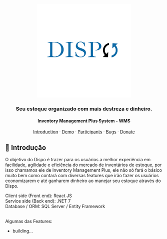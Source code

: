 <p align="center"><img src="https://github.com/Dispo-Empresa/Dispo-Client/blob/master/src/assets/DispoLogo.png" alt="Open Source Point of Sale Logo" width="auto" height="300" width="300"></p>
<h3 align="center">Seu estoque organizado com mais destreza e dinheiro.</h3>
<h4 align="center">Inventory Management Plus System - WMS</h4>

<p align="center">
  <a href="#-introduction">Introduction</a> · <a href="#-live-demo">Demo</a> ·
  <a href="#-participants">Participants</a> · <a href="#-reporting-bugs">Bugs</a> ·
  <a href="#-keep-the-machine-running">Donate</a>
</p>

## 👋 Introdução

  O objetivo do Dispo é trazer para os usuários a melhor experiência em facilidade, agilidade e eficiência do mercado de inventários de estoque, por isso chamamos ele de Inventory Management Plus, ele não só fará o básico muito bem como contará com diversas features que irão fazer os usuários economizarem e até ganharem dinheiro ao manejar seu estoque através do Dispo.

Client side (Front end): React JS <br>
Service side (Back end): .NET 7 <br>
Database / ORM: SQL Server / Entity Framework <br><br>

Algumas das Features:

- building...
